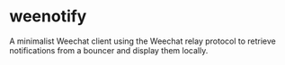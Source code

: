 # weenotify
A minimalist Weechat client using the Weechat relay protocol to retrieve notifications from a bouncer and display them locally.
